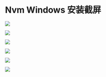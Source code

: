 # Nvm Windows 安装截屏

![](https://static.qwas.fun/public/2025/07/nvm-windows-1.png)

![](https://static.qwas.fun/public/2025/07/nvm-windows-2.png)

![](https://static.qwas.fun/public/2025/07/nvm-windows-3.png)

![](https://static.qwas.fun/public/2025/07/nvm-windows-4.png)

![](https://static.qwas.fun/public/2025/07/nvm-windows-5.png)

![](https://static.qwas.fun/public/2025/07/nvm-windows-6.png)
